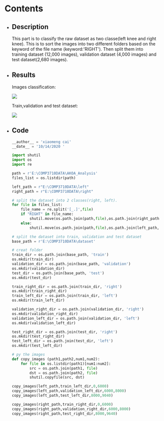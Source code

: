 # Contents
* ## Description
     This part is to classify the raw dataset as two classe(left knee and right knee). This is to sort the images into two different folders based on the keyword of the file name (keyword:'RIGHT'). Then split them into training dataset (12,000 images), validation dataset (4,000 images) and test dataset(2,680 images).

* ## Results 
   Images classification:
   
  ![](https://github.com/1665446266/PatternFlow/blob/topic-recognition/recognition/project(%20OAI%20AKOA%20knee%20dataset)/split%20dataset/images%20classification.png?raw=true)
   
   Train,validation and test dataset:
   
  ![](https://github.com/1665446266/PatternFlow/blob/topic-recognition/recognition/project(%20OAI%20AKOA%20knee%20dataset)/split%20dataset/train,validation%20and%20test%20dataset.png?raw=true)
  
* ## Code

   ```python
   __author__ = 'xiaomeng cai'
   __date__ = '10/14/2020 '

   import shutil
   import os
   import re

   path = r'E:\COMP3710DATA\AKOA_Analysis'
   files_list = os.listdir(path)

   left_path = r"E:\COMP3710DATA\left"
   right_path = r"E:\COMP3710DATA\right"

   # split the dataset into 2 classes(right, left).
   for file in files_list:
       file_name = re.split('[_.]',file)
       if "RIGHT" in file_name:
           shutil.move(os.path.join(path,file),os.path.join(right_path,file))
       else:
           shutil.move(os.path.join(path,file),os.path.join(left_path,file))

   # split the dataset into train, validation and test dataset
   base_path = r'E:\COMP3710DATA\dataset'
   
   # creat folder
   train_dir = os.path.join(base_path, 'train')
   os.mkdir(train_dir)
   validation_dir = os.path.join(base_path, 'validation')
   os.mkdir(validation_dir)
   test_dir = os.path.join(base_path, 'test')
   os.mkdir(test_dir)

   train_right_dir = os.path.join(train_dir, 'right')
   os.mkdir(train_right_dir)
   train_left_dir = os.path.join(train_dir, 'left')
   os.mkdir(train_left_dir)

   validation_right_dir = os.path.join(validation_dir, 'right')
   os.mkdir(validation_right_dir)
   validation_left_dir = os.path.join(validation_dir, 'left')
   os.mkdir(validation_left_dir)

   test_right_dir = os.path.join(test_dir, 'right')
   os.mkdir(test_right_dir)
   test_left_dir = os.path.join(test_dir, 'left')
   os.mkdir(test_left_dir)
   
   # py the images
   def copy_images (path1,path2,num1,num2):
       for file in os.listdir(path1)[num1:num2]:
           src = os.path.join(path1, file)
           dst = os.path.join(path2, file)
           shutil.copyfile(src, dst)

   copy_images(left_path,train_left_dir,0,6000)
   copy_images(left_path,validation_left_dir,6000,8000)
   copy_images(left_path,test_left_dir,8000,9040)

   copy_images(right_path,train_right_dir,0,6000)
   copy_images(right_path,validation_right_dir,6000,8000)
   copy_images(right_path,test_right_dir,8000,9640)

   ```
